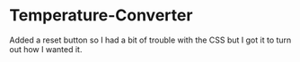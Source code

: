 # Temperature-Converter
Added a reset button so I had a bit of trouble with the CSS but I got it to turn out how I wanted it.
